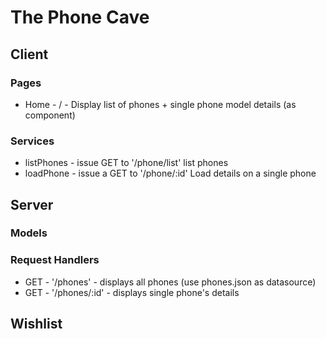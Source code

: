 # The Phone Cave

## Client

### Pages

- Home - / - Display list of phones + single phone model details (as component)

### Services

- listPhones - issue GET to '/phone/list' list phones
- loadPhone - issue a GET to '/phone/:id' Load details on a single phone

<!-- Additionally:

- editPhone - issues PATCH to '/phone/:id' - Edit single phone
- deletePhone - issues DELETE to '/phone:/id' Delete single phone
- createPhone - issues POST to '/phone' Creates single phone
- phoneSearch - issues GET to '/phone/search' - Allows user to search for phones -->

## Server

### Models

<!-- Phone

- name: String, required
- manufacturer: String, required
- description: String, required
- color: String, required
- price: Number, min 0, required
- imageFileName: String, required
- screen: String, required
- processor: String, required
- ram: Number, min: 0, required -->

### Request Handlers

- GET - '/phones' - displays all phones (use phones.json as datasource)
- GET - '/phones/:id' - displays single phone's details

## Wishlist
